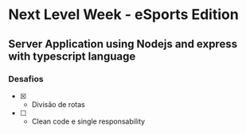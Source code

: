 # Next Level Week - eSports Edition 

## Server Application using Nodejs and express with typescript language

### Desafios

- [x] - Divisão de rotas
- [ ] - Clean code e single responsability
